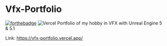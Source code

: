 # Vfx-Portfolio
[![forthebadge](https://forthebadge.com/images/badges/made-with-typescript.svg)](https://forthebadge.com)
![Vercel](https://img.shields.io/badge/vercel-%23000000.svg?style=for-the-badge&logo=vercel&logoColor=white)
Portfolio of my hobby in VFX with Unreal Engine 5 & 5.1


Link: https://vfx-portfolio.vercel.app/